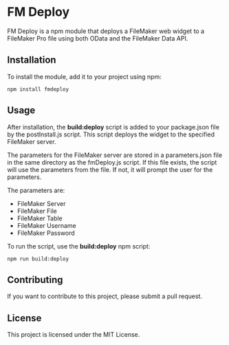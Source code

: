 # FM Deploy

FM Deploy is a npm module that deploys a FileMaker web widget to a FileMaker Pro file using both OData and the FileMaker Data API.

## Installation

To install the module, add it to your project using npm:

```npm install fmdeploy```

## Usage
After installation, the **build:deploy** script is added to your package.json file by the postInstall.js script. This script deploys the widget to the specified FileMaker server.

The parameters for the FileMaker server are stored in a parameters.json file in the same directory as the fmDeploy.js script. If this file exists, the script will use the parameters from the file. If not, it will prompt the user for the parameters.

The parameters are:

* FileMaker Server
* FileMaker File
* FileMaker Table
* FileMaker Username
* FileMaker Password

To run the script, use the **build:deploy** npm script:

```npm run build:deploy```


## Contributing
If you want to contribute to this project, please submit a pull request.

## License
This project is licensed under the MIT License.